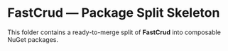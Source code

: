 # FastCrud — Package Split Skeleton

This folder contains a ready-to-merge split of **FastCrud** into composable NuGet packages.

